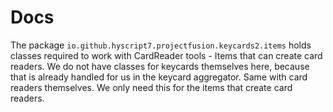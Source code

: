 # Docs

The package `io.github.hyscript7.projectfusion.keycards2.items` holds classes required to work with CardReader tools - 
Items that can create card readers.
We do not have classes for keycards themselves here, because that is already handled for us in the keycard aggregator.
Same with card readers themselves. We only need this for the items that create card readers.
